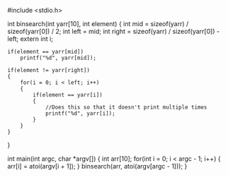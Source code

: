 #include <stdio.h>

int binsearch(int yarr[10], int element)
{
    int mid = sizeof(yarr) / sizeof(yarr[0]) / 2;
    int left = mid;
    int right = sizeof(yarr) / sizeof(yarr[0]) - left;
    extern int i;
    
    if(element == yarr[mid])
        printf("%d", yarr[mid]);
    
    if(element != yarr[right])
    {
        for(i = 0; i < left; i++)
        {
            if(element == yarr[i])
            {
                //Does this so that it doesn't print multiple times
                printf("%d", yarr[i]);
            }
        }
    }
}

int main(int argc, char *argv[])
{
    int arr[10];
    for(int i = 0; i < argc - 1; i++)
    {
        arr[i] = atoi(argv[i + 1]);
    }
    binsearch(arr, atoi(argv[argc - 1]));
}